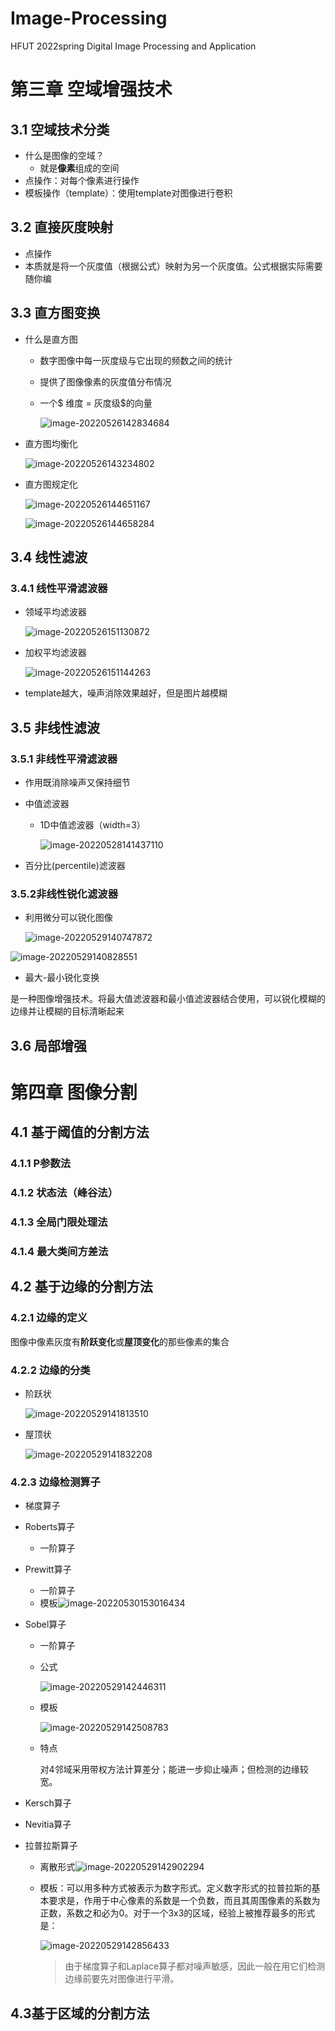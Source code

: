 # Image-Processing
HFUT 2022spring Digital Image Processing and Application
# 第三章 空域增强技术
## 3.1 空域技术分类
- 什么是图像的空域？
  - 就是**像素**组成的空间
- 点操作：对每个像素进行操作
- 模板操作（template）：使用template对图像进行卷积
## 3.2 直接灰度映射
- 点操作
- 本质就是将一个灰度值（根据公式）映射为另一个灰度值。公式根据实际需要随你编
## 3.3 直方图变换
- 什么是直方图
  - 数字图像中每一灰度级与它出现的频数之间的统计
  
  - 提供了图像像素的灰度值分布情况
  
  - 一个$ 维度 = 灰度级$的向量
  
    ![image-20220526142834684](images/image-20220526142834684.png)
  
- 直方图均衡化

  ![image-20220526143234802](images/image-20220526143234802.png)

- 直方图规定化

  ![image-20220526144651167](images/image-20220526144651167.png)

  ![image-20220526144658284](images/image-20220526144658284.png)

  
## 3.4 线性滤波

### 3.4.1 线性平滑滤波器

- 领域平均滤波器

  ![image-20220526151130872](images/image-20220526151130872.png)

- 加权平均滤波器

  ![image-20220526151144263](images/image-20220526151144263.png)

- template越大，噪声消除效果越好，但是图片越模糊

## 3.5 非线性滤波

### 3.5.1 非线性平滑滤波器

- 作用既消除噪声又保持细节

- 中值滤波器

  - 1D中值滤波器（width=3）

    ![image-20220528141437110](images/image-20220528141437110.png)
  
- 百分比(percentile)滤波器

### 3.5.2非线性锐化滤波器

- 利用微分可以锐化图像

  ![image-20220529140747872](images/image-20220529140747872.png)

![image-20220529140828551](images/image-20220529140828551.png)

- 最大-最小锐化变换

​    是一种图像增强技术。将最大值滤波器和最小值滤波器结合使用，可以锐化模糊的边缘并让模糊的目标清晰起来


## 3.6 局部增强

# 第四章 图像分割

## 4.1 基于阈值的分割方法

### 4.1.1 P参数法

### 4.1.2 状态法（峰谷法）

### 4.1.3 全局门限处理法

### 4.1.4 最大类间方差法

## 4.2 基于边缘的分割方法

### 4.2.1 边缘的定义

图像中像素灰度有**阶跃变化**或**屋顶变化**的那些像素的集合

### 4.2.2 边缘的分类

- 阶跃状

  ![image-20220529141813510](images/image-20220529141813510.png)

- 屋顶状

  ![image-20220529141832208](images/image-20220529141832208.png)

### 4.2.3 边缘检测算子
- 梯度算子

- Roberts算子

  - 一阶算子

- Prewitt算子

  - 一阶算子
  - 模板![image-20220530153016434](images/image-20220530153016434.png)

- Sobel算子

  - 一阶算子

  - 公式

    ![image-20220529142446311](images/image-20220529142446311.png)

  - 模板

    ![image-20220529142508783](images/image-20220529142508783.png)

  - 特点

    对4邻域采用带权方法计算差分；能进一步抑止噪声；但检测的边缘较宽。

- Kersch算子

- Nevitia算子

- 拉普拉斯算子

  - 离散形式![image-20220529142902294](images/image-20220529142902294.png)

  - 模板：可以用多种方式被表示为数字形式。定义数字形式的拉普拉斯的基本要求是，作用于中心像素的系数是一个负数，而且其周围像素的系数为正数，系数之和必为0。对于一个3x3的区域，经验上被推荐最多的形式是：

    ![image-20220529142856433](images/image-20220529142856433.png)

    >    由于梯度算子和Laplace算子都对噪声敏感，因此一般在用它们检测边缘前要先对图像进行平滑。 

## 4.3基于区域的分割方法



